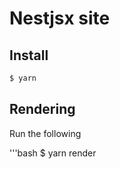 # Nestjsx site

## Install 

```bash
$ yarn
```

## Rendering

Run the following

'''bash
$ yarn render
```
